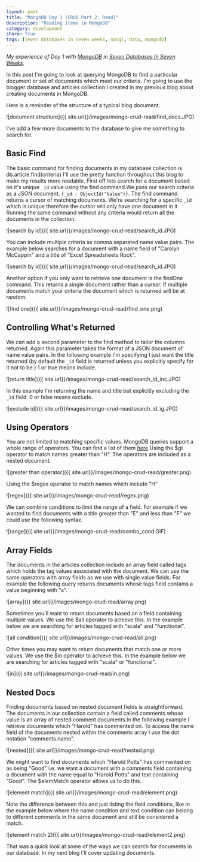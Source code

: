 ```yaml
---
layout: post
title: "MongoDB Day 1 (CRUD Part 2: Read)"
description: "Reading items in MongoDB"
category: development
share: true
tags: [seven databases in seven weeks, nosql, data, mongodb]
---
```


*My experience of Day 1 with [MongoDB](http://www.mongodb.org/) in [Seven Databases In Seven Weeks](http://pragprog.com/book/rwdata/seven-databases-in-seven-weeks).*

In this post I'm going to look at querying MongoDB to find a particular document or set of documents which meet our criteria. I'm going to use the blogger database and articles collection I created in my previous blog about creating documents in MongoDB.

Here is a reminder of the structure of a typical blog document.

 ![document structure]({{ site.url}}/images/mongo-crud-read/find_docs.JPG)

I've add a few more documents to the database to give me something to search for. 

## Basic Find

The basic command for finding documents in my database collection is db.article.find(criteria) I'll use the pretty function throughout this blog to make my results more readable. First off lets search for a document based on it's unique `_id` value using the find command.We pass our search criteria as a JSON document. 
`{_id : ObjectId("Value")}`. The find command returns a cursor of matching documents. We're searching for a specific `_id` which is unique therefore the cursor will only have one document in it. Running the same command without any criteria would return all the documents in the collection.

 ![search by id]({{ site.url}}/images/mongo-crud-read/search_id.JPG)
 
You can include multiple criteria as comma separated name value pairs. The example below searches for a document with a name field of "Carolyn McCappin" and a title of "Excel Spreadsheets Rock". 

 ![search by id]({{ site.url}}/images/mongo-crud-read/search_id.JPG)

Another option if you only want to retrieve one document is the findOne command. This returns a single document rather than a cursor. If multiple documents match your criteria the document which is returned will be at random.

 ![find one]({{ site.url}}/images/mongo-crud-read/find_one.png)

## Controlling What's Returned 

We can add a second parameter to the find method to tailor the columns returned. Again this parameter takes the format of a JSON document of name value pairs. In the following example I'm specifying I just want the title returned (by default the `_id` field is returned unless you explicitly specify for it not to be.) 1 or true means include.

 ![return title]({{ site.url}}/images/mongo-crud-read/search_id_inc.JPG)

In this example I'm returning the name and title but explicitly excluding the `_id` field. 0 or false means exclude.

 ![exclude id]({{ site.url}}/images/mongo-crud-read/search_id_ig.JPG)

## Using Operators

You are not limited to matching specific values. MongoDB queries support a whole range of operators. You can find a list of them [here](http://docs.mongodb.org/manual/reference/operators/)
Using the $gt operator to match names greater than "H". The operators are included as a nested document.

 ![greater than operator]({{ site.url}}/images/mongo-crud-read/greater.png)

Using the $regex operator to match names which include "H"

![regex]({{ site.url}}/images/mongo-crud-read/regex.png)

We can combine conditions to limit the range of a field. For example if we wanted to find documents with a title greater than "E" and less than "F" we could use the following syntax.

![range]({{ site.url}}/images/mongo-crud-read/combo_cond.GIF)

## Array Fields 

The documents in the articles collection include an array field called tags which holds the tag values associated with the document. We can use the same operators with array fields as we use with single value fields. For example the following query returns documents whose tags field contains a value beginning with "s".
 
![array]({{ site.url}}/images/mongo-crud-read/array.png)

Sometimes you'll want to return documents based on a field containing multiple values. We use the $all operator to achieve this. In the example below we are searching for articles tagged with "scala" and "functional".
 
![all condition]({{ site.url}}/images/mongo-crud-read/all.png)

Other times you may want to return documents that match one or more values. We use the $in operator to achieve this. In the example below we are searching for articles tagged with "scala" or "functional".
 
![in]({{ site.url}}/images/mongo-crud-read/in.png)

## Nested Docs 

Finding documents based on nested document fields is straightforward. The documents in our collection contain a field called comments whose value is an array of nested comment documents.In the following example I retrieve documents which "Harold" has commented on. To access the name field of the documents nested within the comments array I use the dot notation "comments.name".
 
![nested]({{ site.url}}/images/mongo-crud-read/nested.png)

We might want to find documents which "Harold Potts" has commented on as being "Good" i.e. we want a document with a comments field containing a document with the name equal to "Harold Potts" and text containing "Good". The $elemMatch operator allows us to do this.

![element match]({{ site.url}}/images/mongo-crud-read/element.png)

Note the difference between this and just listing the field conditions, like in the example below where the name condition and text condition can belong to different comments in the same document and still be considered a match.

![element match 2]({{ site.url}}/images/mongo-crud-read/element2.png)

That was a quick look at some of the ways we can search for documents in our database. In my next blog I'll cover updating documents.
